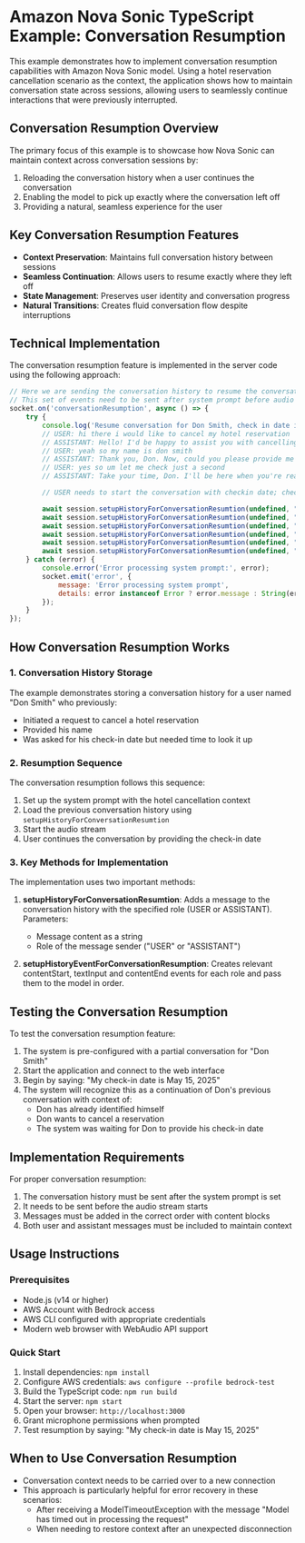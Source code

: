 # Amazon Nova Sonic TypeScript Example: Conversation Resumption

This example demonstrates how to implement conversation resumption capabilities with Amazon Nova Sonic model. Using a hotel reservation cancellation scenario as the context, the application shows how to maintain conversation state across sessions, allowing users to seamlessly continue interactions that were previously interrupted.

## Conversation Resumption Overview

The primary focus of this example is to showcase how Nova Sonic can maintain context across conversation sessions by:

1. Reloading the conversation history when a user continues the conversation
3. Enabling the model to pick up exactly where the conversation left off
4. Providing a natural, seamless experience for the user

## Key Conversation Resumption Features

- **Context Preservation**: Maintains full conversation history between sessions
- **Seamless Continuation**: Allows users to resume exactly where they left off
- **State Management**: Preserves user identity and conversation progress
- **Natural Transitions**: Creates fluid conversation flow despite interruptions

## Technical Implementation

The conversation resumption feature is implemented in the server code using the following approach:

```javascript
// Here we are sending the conversation history to resume the conversation
// This set of events need to be sent after system prompt before audio stream starts
socket.on('conversationResumption', async () => {
    try {
        console.log('Resume conversation for Don Smith, check in date is 2025-05-15');
        // USER: hi there i would like to cancel my hotel reservation
        // ASSISTANT: Hello! I'd be happy to assist you with cancelling your hotel reservation. To get started, could you please provide me with your full name and the check-in date for your reservation?
        // USER: yeah so my name is don smith
        // ASSISTANT: Thank you, Don. Now, could you please provide me with the check-in date for your reservation?
        // USER: yes so um let me check just a second
        // ASSISTANT: Take your time, Don. I'll be here when you're ready.

        // USER needs to start the conversation with checkin date; checkin date for Don is May 15, 2025

        await session.setupHistoryForConversationResumtion(undefined, "hi there i would like to cancel my hotel reservation", "USER");
        await session.setupHistoryForConversationResumtion(undefined, "Hello! I'd be happy to assist you with cancelling your hotel reservation. To get started, could you please provide me with your full name and the check-in date for your reservation?", "ASSISTANT");
        await session.setupHistoryForConversationResumtion(undefined, "yeah so my name is don smith", "USER");
        await session.setupHistoryForConversationResumtion(undefined, "Thank you, Don. Now, could you please provide me with the check-in date for your reservation?", "ASSISTANT");
        await session.setupHistoryForConversationResumtion(undefined, "yes so um let me check just a second", "USER");
        await session.setupHistoryForConversationResumtion(undefined, "Take your time, Don. I'll be here when you're ready.", "ASSISTANT");
    } catch (error) {
        console.error('Error processing system prompt:', error);
        socket.emit('error', {
            message: 'Error processing system prompt',
            details: error instanceof Error ? error.message : String(error)
        });
    }
});
```

## How Conversation Resumption Works

### 1. Conversation History Storage

The example demonstrates storing a conversation history for a user named "Don Smith" who previously:
- Initiated a request to cancel a hotel reservation
- Provided his name
- Was asked for his check-in date but needed time to look it up

### 2. Resumption Sequence

The conversation resumption follows this sequence:
1. Set up the system prompt with the hotel cancellation context
2. Load the previous conversation history using `setupHistoryForConversationResumtion`
3. Start the audio stream
4. User continues the conversation by providing the check-in date

### 3. Key Methods for Implementation

The implementation uses two important methods:

1. **setupHistoryForConversationResumtion**: Adds a message to the conversation history with the specified role (USER or ASSISTANT). Parameters:
   - Message content as a string
   - Role of the message sender ("USER" or "ASSISTANT")

2. **setupHistoryEventForConversationResumption**: Creates relevant contentStart, textInput and contentEnd events for each role and pass them to the model in order.

## Testing the Conversation Resumption

To test the conversation resumption feature:

1. The system is pre-configured with a partial conversation for "Don Smith"
2. Start the application and connect to the web interface
3. Begin by saying: "My check-in date is May 15, 2025"
4. The system will recognize this as a continuation of Don's previous conversation with context of:
   - Don has already identified himself
   - Don wants to cancel a reservation
   - The system was waiting for Don to provide his check-in date

## Implementation Requirements

For proper conversation resumption:

1. The conversation history must be sent after the system prompt is set
2. It needs to be sent before the audio stream starts
3. Messages must be added in the correct order with content blocks
4. Both user and assistant messages must be included to maintain context

## Usage Instructions

### Prerequisites
- Node.js (v14 or higher)
- AWS Account with Bedrock access
- AWS CLI configured with appropriate credentials
- Modern web browser with WebAudio API support

### Quick Start
1. Install dependencies: `npm install`
2. Configure AWS credentials: `aws configure --profile bedrock-test`
3. Build the TypeScript code: `npm run build`
4. Start the server: `npm start`
5. Open your browser: `http://localhost:3000`
6. Grant microphone permissions when prompted
7. Test resumption by saying: "My check-in date is May 15, 2025"


## When to Use Conversation Resumption

- Conversation context needs to be carried over to a new connection
- This approach is particularly helpful for error recovery in these scenarios:
  - After receiving a ModelTimeoutException with the message "Model has timed out in processing the request"
  - When needing to restore context after an unexpected disconnection




